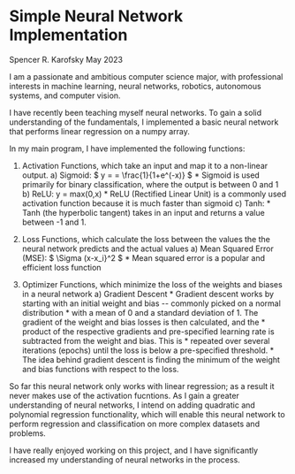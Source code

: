 # Simple Neural Network Implementation
Spencer R. Karofsky
May 2023

I am a passionate and ambitious computer science major, with professional interests in machine learning,
neural networks, robotics, autonomous systems, and computer vision.

I have recently been teaching myself neural networks. To gain a solid understanding of the fundamentals, 
I implemented a basic neural network that performs linear regression on a numpy array.

In my main program, I have implemented the following functions:

1) Activation Functions, which take an input and map it to a non-linear output.
	a) Sigmoid: $ y = = \frac{1}{1+e^(-x)} $
		* Sigmoid is used primarily for binary classification, where the output is between 0 and 1
	b) ReLU: y = max(0,x)
		* ReLU (Rectified Linear Unit) is a commonly used activation function because it is much faster than sigmoid
	c) Tanh:
		* Tanh (the hyperbolic tangent) takes in an input and returns a value between -1 and 1.

2) Loss Functions, which calculate the loss between the values the the neural network predicts and the actual values
	a) Mean Squared Error (MSE): $ \Sigma (x-x_i}^2 $
		* Mean squared error is a popular and efficient loss function

3) Optimizer Functions, which minimize the loss of the weights and biases in a neural network
	a) Gradient Descent
		* Gradient descent works by starting with an initial weight and bias -- commonly picked on a normal distribution
		* with a mean of 0 and a standard deviation of 1. The gradient of the weight and bias losses is then calculated, and the
		* product of the respective gradients and pre-specified learning rate is subtracted from the weight and bias. This is 
		* repeated over several iterations (epochs) until the loss is below a pre-specified threshold.
		* The idea behind gradient descent is finding the minimum of the weight and bias functions with respect to the loss.


So far this neural network only works with linear regression; as a result it never makes use of the activation fucntions. As I gain
a greater understanding of neural networks, I intend on adding quadratic and polynomial regression functionality, which will enable this
neural network to perform regression and classification on more complex datasets and problems.

I have really enjoyed working on this project, and I have significantly increased my understanding of neural networks in the process.